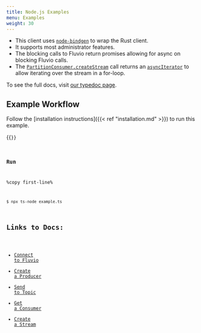 ```yaml
---
title: Node.js Examples
menu: Examples
weight: 30
---
```


* This client uses [`node-bindgen`] to wrap the Rust client.
* It supports most administrator features.
* The blocking calls to Fluvio return promises allowing for async on blocking Fluvio calls.
* The [`PartitionConsumer.createStream`] call returns an [`asyncIterator`] to allow iterating over the stream in a for-loop.

To see the full docs, visit [our typedoc page].

[`node-bindgen`]: https://github.com/infinyon/node-bindgen
[our typedoc page]: https://infinyon.github.io/fluvio-client-node/
[`PartitionConsumer.createStream`]: https://infinyon.github.io/fluvio-client-node/classes/PartitionConsumer.html#createStream
[`asyncIterator`]: https://developer.mozilla.org/en-US/docs/Web/JavaScript/Reference/Statements/for-await...of


## Example Workflow

Follow the [installation instructions]({{< ref "installation.md" >}}) to run this example.

{{<code file="code-blocks/node/example.ts" lang="typescript" copy=true >}}

### Run

%copy first-line%
```shell
$ npx ts-node example.ts
```

## Links to Docs:
- [Connect to Fluvio](https://infinyon.github.io/fluvio-client-node/interfaces/FluvioClient.html#connect)
- [Create a Producer](https://infinyon.github.io/fluvio-client-node/interfaces/FluvioClient.html#topicProducer)
- [Send to Topic](https://infinyon.github.io/fluvio-client-node/classes/TopicProducer.html#send)
- [Get a Consumer](https://infinyon.github.io/fluvio-client-node/interfaces/FluvioClient.html#partitionConsumer)
- [Create a Stream](https://infinyon.github.io/fluvio-client-node/classes/PartitionConsumer.html#createStream)